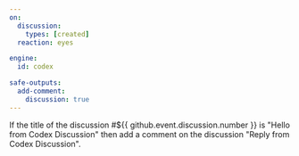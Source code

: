 ```yaml
---
on:
  discussion:
    types: [created]
  reaction: eyes

engine: 
  id: codex

safe-outputs:
  add-comment:
    discussion: true
---
```


If the title of the discussion #${{ github.event.discussion.number }} is "Hello from Codex Discussion" then add a comment on the discussion "Reply from Codex Discussion".
